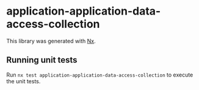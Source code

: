 # application-application-data-access-collection

This library was generated with [Nx](https://nx.dev).

## Running unit tests

Run `nx test application-application-data-access-collection` to execute the unit tests.
